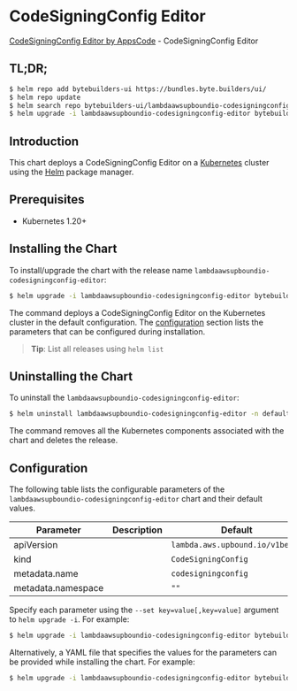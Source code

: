 # CodeSigningConfig Editor

[CodeSigningConfig Editor by AppsCode](https://byte.builders) - CodeSigningConfig Editor

## TL;DR;

```bash
$ helm repo add bytebuilders-ui https://bundles.byte.builders/ui/
$ helm repo update
$ helm search repo bytebuilders-ui/lambdaawsupboundio-codesigningconfig-editor --version=v0.4.18
$ helm upgrade -i lambdaawsupboundio-codesigningconfig-editor bytebuilders-ui/lambdaawsupboundio-codesigningconfig-editor -n default --create-namespace --version=v0.4.18
```

## Introduction

This chart deploys a CodeSigningConfig Editor on a [Kubernetes](http://kubernetes.io) cluster using the [Helm](https://helm.sh) package manager.

## Prerequisites

- Kubernetes 1.20+

## Installing the Chart

To install/upgrade the chart with the release name `lambdaawsupboundio-codesigningconfig-editor`:

```bash
$ helm upgrade -i lambdaawsupboundio-codesigningconfig-editor bytebuilders-ui/lambdaawsupboundio-codesigningconfig-editor -n default --create-namespace --version=v0.4.18
```

The command deploys a CodeSigningConfig Editor on the Kubernetes cluster in the default configuration. The [configuration](#configuration) section lists the parameters that can be configured during installation.

> **Tip**: List all releases using `helm list`

## Uninstalling the Chart

To uninstall the `lambdaawsupboundio-codesigningconfig-editor`:

```bash
$ helm uninstall lambdaawsupboundio-codesigningconfig-editor -n default
```

The command removes all the Kubernetes components associated with the chart and deletes the release.

## Configuration

The following table lists the configurable parameters of the `lambdaawsupboundio-codesigningconfig-editor` chart and their default values.

|     Parameter      | Description |                  Default                   |
|--------------------|-------------|--------------------------------------------|
| apiVersion         |             | <code>lambda.aws.upbound.io/v1beta1</code> |
| kind               |             | <code>CodeSigningConfig</code>             |
| metadata.name      |             | <code>codesigningconfig</code>             |
| metadata.namespace |             | <code>""</code>                            |


Specify each parameter using the `--set key=value[,key=value]` argument to `helm upgrade -i`. For example:

```bash
$ helm upgrade -i lambdaawsupboundio-codesigningconfig-editor bytebuilders-ui/lambdaawsupboundio-codesigningconfig-editor -n default --create-namespace --version=v0.4.18 --set apiVersion=lambda.aws.upbound.io/v1beta1
```

Alternatively, a YAML file that specifies the values for the parameters can be provided while
installing the chart. For example:

```bash
$ helm upgrade -i lambdaawsupboundio-codesigningconfig-editor bytebuilders-ui/lambdaawsupboundio-codesigningconfig-editor -n default --create-namespace --version=v0.4.18 --values values.yaml
```
